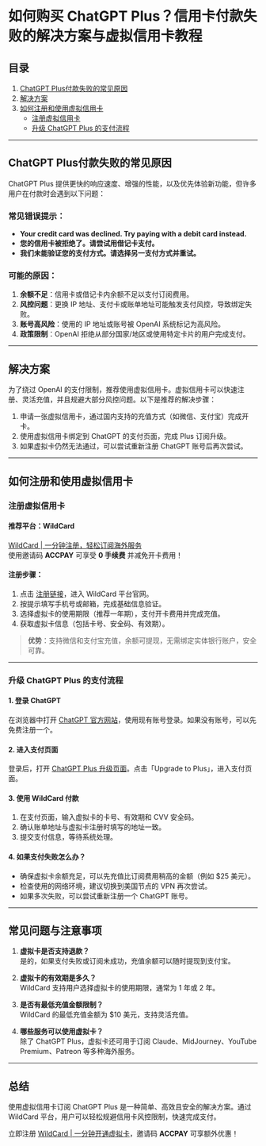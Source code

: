 # 如何购买 ChatGPT Plus？信用卡付款失败的解决方案与虚拟信用卡教程

## 目录
1. [ChatGPT Plus付款失败的常见原因](#chatgpt-plus付款失败的常见原因)  
2. [解决方案](#解决方案)  
3. [如何注册和使用虚拟信用卡](#如何注册和使用虚拟信用卡)  
   - [注册虚拟信用卡](#注册虚拟信用卡)  
   - [升级 ChatGPT Plus 的支付流程](#升级-chatgpt-plus-的支付流程)  

---

## ChatGPT Plus付款失败的常见原因

ChatGPT Plus 提供更快的响应速度、增强的性能，以及优先体验新功能，但许多用户在付款时会遇到以下问题：

### 常见错误提示：
- **Your credit card was declined. Try paying with a debit card instead.**  
- **您的信用卡被拒绝了。请尝试用借记卡支付。**  
- **我们未能验证您的支付方式。请选择另一支付方式并重试。**

### 可能的原因：
1. **余额不足**：信用卡或借记卡内余额不足以支付订阅费用。  
2. **风控问题**：更换 IP 地址、支付卡或账单地址可能触发支付风控，导致绑定失败。  
3. **账号高风险**：使用的 IP 地址或账号被 OpenAI 系统标记为高风险。  
4. **政策限制**：OpenAI 拒绝从部分国家/地区或使用特定卡片的用户完成支付。  

---

## 解决方案

为了绕过 OpenAI 的支付限制，推荐使用虚拟信用卡。虚拟信用卡可以快速注册、灵活充值，并且规避大部分风控问题。以下是推荐的解决步骤：

1. 申请一张虚拟信用卡，通过国内支持的充值方式（如微信、支付宝）完成开卡。  
2. 使用虚拟信用卡绑定到 ChatGPT 的支付页面，完成 Plus 订阅升级。  
3. 如果虚拟卡仍然无法通过，可以尝试重新注册 ChatGPT 账号后再次尝试。

---

## 如何注册和使用虚拟信用卡

### 注册虚拟信用卡

#### 推荐平台：WildCard  
[WildCard | 一分钟注册，轻松订阅海外服务](https://bit.ly/bewildcard)  
使用邀请码 **ACCPAY** 可享受 **0 手续费** 并减免开卡费用！

#### 注册步骤：
1. 点击 [注册链接](https://bit.ly/bewildcard)，进入 WildCard 平台官网。  
2. 按提示填写手机号或邮箱，完成基础信息验证。  
3. 选择虚拟卡的使用期限（推荐一年期），支付开卡费用并完成充值。  
4. 获取虚拟卡信息（包括卡号、安全码、有效期）。

> **优势**：支持微信和支付宝充值，余额可提现，无需绑定实体银行账户，安全可靠。

---

### 升级 ChatGPT Plus 的支付流程

#### 1. 登录 ChatGPT
在浏览器中打开 [ChatGPT 官方网站](https://chat.openai.com/)，使用现有账号登录。如果没有账号，可以先免费注册一个。

#### 2. 进入支付页面
登录后，打开 [ChatGPT Plus 升级页面](https://platform.openai.com/account/usage)。点击「Upgrade to Plus」，进入支付页面。

#### 3. 使用 WildCard 付款
1. 在支付页面，输入虚拟卡的卡号、有效期和 CVV 安全码。  
2. 确认账单地址与虚拟卡注册时填写的地址一致。  
3. 提交支付信息，等待系统处理。

#### 4. 如果支付失败怎么办？
- 确保虚拟卡余额充足，可以先充值比订阅费用稍高的金额（例如 $25 美元）。  
- 检查使用的网络环境，建议切换到美国节点的 VPN 再次尝试。  
- 如果多次失败，可以尝试重新注册一个 ChatGPT 账号。

---

## 常见问题与注意事项

1. **虚拟卡是否支持退款？**  
   是的，如果支付失败或订阅未成功，充值余额可以随时提现到支付宝。

2. **虚拟卡的有效期是多久？**  
   WildCard 支持用户选择虚拟卡的使用期限，通常为 1 年或 2 年。

3. **是否有最低充值金额限制？**  
   WildCard 的最低充值金额为 $10 美元，支持灵活充值。

4. **哪些服务可以使用虚拟卡？**  
   除了 ChatGPT Plus，虚拟卡还可用于订阅 Claude、MidJourney、YouTube Premium、Patreon 等多种海外服务。

---

## 总结

使用虚拟信用卡订阅 ChatGPT Plus 是一种简单、高效且安全的解决方案。通过 WildCard 平台，用户可以轻松规避信用卡风控限制，快速完成支付。  

立即注册 [WildCard | 一分钟开通虚拟卡](https://bit.ly/bewildcard)，邀请码 **ACCPAY** 可享额外优惠！  
